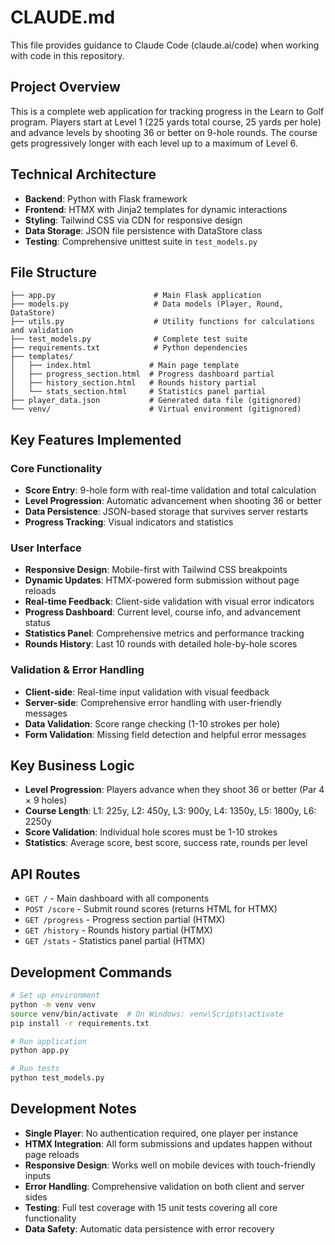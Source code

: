 # CLAUDE.md

This file provides guidance to Claude Code (claude.ai/code) when working with code in this repository.

## Project Overview

This is a complete web application for tracking progress in the Learn to Golf program. Players start at Level 1 (225 yards total course, 25 yards per hole) and advance levels by shooting 36 or better on 9-hole rounds. The course gets progressively longer with each level up to a maximum of Level 6.

## Technical Architecture

- **Backend**: Python with Flask framework
- **Frontend**: HTMX with Jinja2 templates for dynamic interactions
- **Styling**: Tailwind CSS via CDN for responsive design
- **Data Storage**: JSON file persistence with DataStore class
- **Testing**: Comprehensive unittest suite in `test_models.py`

## File Structure

```
├── app.py                      # Main Flask application
├── models.py                   # Data models (Player, Round, DataStore)
├── utils.py                    # Utility functions for calculations and validation
├── test_models.py              # Complete test suite
├── requirements.txt            # Python dependencies
├── templates/
│   ├── index.html             # Main page template
│   ├── progress_section.html  # Progress dashboard partial
│   ├── history_section.html   # Rounds history partial
│   └── stats_section.html     # Statistics panel partial
├── player_data.json           # Generated data file (gitignored)
└── venv/                      # Virtual environment (gitignored)
```

## Key Features Implemented

### Core Functionality
- **Score Entry**: 9-hole form with real-time validation and total calculation
- **Level Progression**: Automatic advancement when shooting 36 or better
- **Data Persistence**: JSON-based storage that survives server restarts
- **Progress Tracking**: Visual indicators and statistics

### User Interface
- **Responsive Design**: Mobile-first with Tailwind CSS breakpoints
- **Dynamic Updates**: HTMX-powered form submission without page reloads
- **Real-time Feedback**: Client-side validation with visual error indicators
- **Progress Dashboard**: Current level, course info, and advancement status
- **Statistics Panel**: Comprehensive metrics and performance tracking
- **Rounds History**: Last 10 rounds with detailed hole-by-hole scores

### Validation & Error Handling
- **Client-side**: Real-time input validation with visual feedback
- **Server-side**: Comprehensive error handling with user-friendly messages
- **Data Validation**: Score range checking (1-10 strokes per hole)
- **Form Validation**: Missing field detection and helpful error messages

## Key Business Logic

- **Level Progression**: Players advance when they shoot 36 or better (Par 4 × 9 holes)
- **Course Length**: L1: 225y, L2: 450y, L3: 900y, L4: 1350y, L5: 1800y, L6: 2250y
- **Score Validation**: Individual hole scores must be 1-10 strokes
- **Statistics**: Average score, best score, success rate, rounds per level

## API Routes

- `GET /` - Main dashboard with all components
- `POST /score` - Submit round scores (returns HTML for HTMX)
- `GET /progress` - Progress section partial (HTMX)
- `GET /history` - Rounds history partial (HTMX)
- `GET /stats` - Statistics panel partial (HTMX)

## Development Commands

```bash
# Set up environment
python -m venv venv
source venv/bin/activate  # On Windows: venv\Scripts\activate
pip install -r requirements.txt

# Run application
python app.py

# Run tests
python test_models.py
```

## Development Notes

- **Single Player**: No authentication required, one player per instance
- **HTMX Integration**: All form submissions and updates happen without page reloads
- **Responsive Design**: Works well on mobile devices with touch-friendly inputs
- **Error Handling**: Comprehensive validation on both client and server sides
- **Testing**: Full test coverage with 15 unit tests covering all core functionality
- **Data Safety**: Automatic data persistence with error recovery